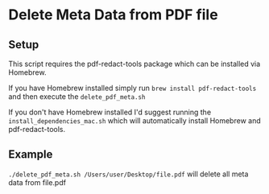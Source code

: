 # Delete Meta Data from PDF file

## Setup
This script requires the pdf-redact-tools package which can be installed via Homebrew.

If you have Homebrew installed simply run ```brew install pdf-redact-tools``` and then execute the ```delete_pdf_meta.sh```

If you don't have Homebrew installed I'd suggest running the ```install_dependencies_mac.sh``` which will automatically install Homebrew and pdf-redact-tools.


## Example
```./delete_pdf_meta.sh /Users/user/Desktop/file.pdf``` will delete all meta data from file.pdf
